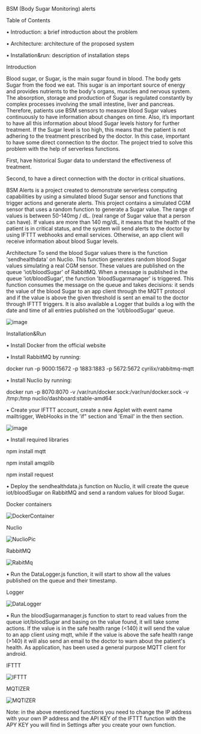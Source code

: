 BSM (Body Sugar Monitoring) alerts

Table of Contents

•	Introduction: a brief introduction about the problem

•	Architecture: architecture of the proposed system

•	Installation&run: description of installation steps


Introduction

Blood sugar, or Sugar, is the main sugar found in blood. The body gets Sugar from the food we eat. This sugar is an important source of energy and provides nutrients to the body's organs, muscles and nervous system. The absorption, storage and production of Sugar is regulated constantly by complex processes involving the small intestine, liver and pancreas. Therefore, patients use BSM sensors to measure blood Sugar values continuously to have information about changes on time. Also, it’s important to have all this information about blood Sugar levels history for further treatment. If the Sugar level is too high, this means that the patient is not adhering to the treatment prescribed by the doctor. In this case, important to have some direct connection to the doctor. The project tried to solve this problem with the help of serverless functions.

First, have historical Sugar data to understand the effectiveness of treatment.

Second,  to have a direct connection with the doctor in critical situations.

BSM Alerts is a project created to demonstrate serverless computing capabilities by using a simulated blood Sugar sensor and functions that trigger actions and generate alerts. This project contains a simulated CGM sensor that uses a random function to generate a Sugar value. The range of values is between 50-140mg / dL. (real range of Sugar value that a person can have). If values are more than 140 mg/dL, it means that the health of the patient is in critical status, and the system will send alerts to the doctor by using IFTTT webhooks and email services. Otherwise, an app client will receive information about blood Sugar levels.

Architecture
To send the blood Sugar values there is the function 'sendhealthdata' on Nuclio. This function generates random blood Sugar values simulating a real CGM sensor. These values are published on the queue 'iot/bloodSugar' of RabbitMQ. When a message is published in the queue 'iot/bloodSugar', the function 'bloodSugarmanager' is triggered. This function consumes the message on the queue and takes decisions: it sends the value of the blood Sugar to an app client through the MQTT protocol and if the value is above the given threshold is sent an email to the doctor through IFTTT triggers. It is also available a Logger that builds a log with the date and time of all entries published on the 'iot/bloodSugar' queue.

![image](https://user-images.githubusercontent.com/86609798/155203243-c3a31b77-3af6-4b09-b0cc-ac23d6c2cdc7.png)

 

Installation&Run

•	Install Docker from the official website

•	Install RabbitMQ by running:

 docker run -p 9000:15672  -p 1883:1883 -p 5672:5672  cyrilix/rabbitmq-mqtt
 
•	Install Nuclio by running:

docker run -p 8070:8070 -v /var/run/docker.sock:/var/run/docker.sock -v /tmp:/tmp nuclio/dashboard:stable-amd64

•	Create your IFTTT account, create a new Applet with event name mailtrigger, WebHooks in the 'if" section and 'Email' in the then section.

![image](https://user-images.githubusercontent.com/86609798/155203597-a48155a1-632c-46fb-a37c-f72a2666bfa5.png)

 
•	Install required libraries

npm install mqtt

npm install amqplib

npm install request

•	Deploy the sendhealthdata.js function on Nuclio, it will create the queue iot/bloodSugar on RabbitMQ and send a random values for blood Sugar.


Docker containers

![DockerContainer](https://user-images.githubusercontent.com/86609798/155201165-3740c1f8-2b4e-4634-8ca7-1940abf004ac.png)

 
Nuclio

![NuclioPic](https://user-images.githubusercontent.com/86609798/155201283-eb649fa2-b923-42eb-b607-59af8c6318f3.png)


RabbitMQ

![RabitMq](https://user-images.githubusercontent.com/86609798/155201387-b1605ca2-5226-4b72-92c0-4faea13fe851.png)


•	Run the DataLogger.js function, it will start to show all the values published on the queue and their timestamp. 

Logger 

![DataLogger](https://user-images.githubusercontent.com/86609798/155201945-f3c36baa-856b-4e76-b849-d15ee479557f.png)

 
•	Run the bloodSugarmanager.js function to start to read values from the queue iot/bloodSugar and basing on the value found, it will take some actions. If the value is in the safe health range (<140) it will send the value to an app client using mqtt, while if the value is above the safe health range (>140) it will also send an email to the doctor to warn about the patient's health. As application, has been used a general purpose MQTT client for android.
 
IFTTT

![IFTTT](https://user-images.githubusercontent.com/86609798/155201041-d4febfc6-b1db-438a-954d-cf8793d45734.png)

 
MQTIZER

![MQTIZER](https://user-images.githubusercontent.com/86609798/155202033-81133afc-1a04-41a9-947c-61e428a7fbc5.jpg)

Note: in the above mentioned functions you need to change the IP address with your own IP address and the API KEY of the IFTTT function with the APY KEY you will find in Settings after you create your own function.
